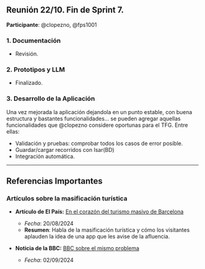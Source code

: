 ## Reunión 22/10. Fin de Sprint 7.

**Participante**: @clopezno, @fps1001

### 1. Documentación
- Revisión.

### 2. Prototipos y LLM
- Finalizado.

### 3. Desarrollo de la Aplicación
Una vez mejorada la aplicación dejandola en un punto estable, con buena estructura y bastantes funcionalidades... se pueden agregar aquellas funcionalidades que @clopezno considere oportunas para el TFG. Entre ellas:
- Validación y pruebas: comprobar todos los casos de error posible.
- Guardar/cargar recorridos con Isar(BD)
- Integración automática.



-----
## Referencias Importantes

### Artículos sobre la masificación turística

- **Artículo de El País:**
  [En el corazón del turismo masivo de Barcelona](https://elpais.com/espana/catalunya/2024-08-20/en-el-corazon-del-turismo-masivo-de-barcelona-que-el-park-guell-este-lleno-demuestra-que-hay-que-verlo.html)
  - *Fecha*: 20/08/2024
  - **Resumen**: Habla de la masificación turística y cómo los visitantes aplauden la idea de una app que les avise de la afluencia.

- **Noticia de la BBC:**
  [BBC sobre el mismo problema](https://www.bbc.com/news/articles/clyn5l20z72o)
  - *Fecha*: 02/09/2024